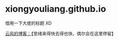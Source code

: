 # xiongyouliang.github.io
借用一下大佬的标题 XD

[云风的博客：](https://blog.codingnow.com/eo/skynet/)【思绪来得快去得也快，偶尔会在这里停留】
